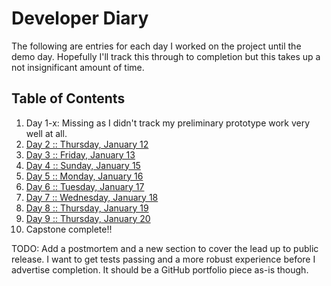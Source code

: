 # Developer Diary

The following are entries for each day I worked on the project until the demo day. Hopefully I'll track this through to completion but this takes up a not insignificant amount of time.

## Table of Contents

1. Day 1-x: Missing as I didn't track my preliminary prototype work very well at all.
2. [Day 2 :: Thursday, January 12](day02.md)
3. [Day 3 :: Friday, January 13](day03.md)
4. [Day 4 :: Sunday, January 15](day04.md)
5. [Day 5 :: Monday, January 16](day05.md)
6. [Day 6 :: Tuesday, January 17](day06.md)
7. [Day 7 :: Wednesday, January 18](day07.md)
8. [Day 8 :: Thursday, January 19](day08.md)
9. [Day 9 :: Thursday, January 20](day09.md)
10. Capstone complete!!

TODO: Add a postmortem and a new section to cover the lead up to public release. I want to get tests passing and a more robust experience before I advertise completion. It should be a GitHub portfolio piece as-is though.
